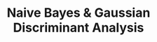 ---
layout: post
is_post: on
post_url : "https://hackmd.io/@machine-learning/rJVHY79DU"
title:  "Naive Bayes & Gaussian Discriminant Analysis"
keywords: ""
categories: [machine-learning]
tags: [Coursera, Notes, Naive-Bayes, Gaussian-Discriminant-Analysis]
icon: fas fa-book
---